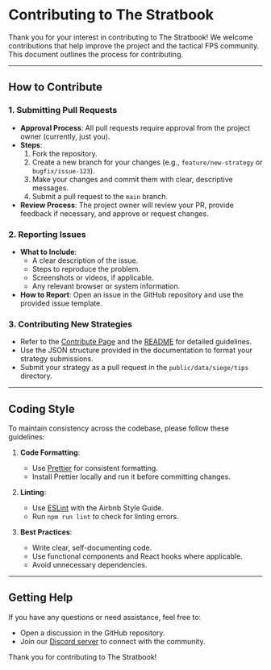 # Contributing to The Stratbook

Thank you for your interest in contributing to The Stratbook! We welcome contributions that help improve the project and the tactical FPS community. This document outlines the process for contributing.

---

## How to Contribute

### 1. Submitting Pull Requests
- **Approval Process**: All pull requests require approval from the project owner (currently, just you).
- **Steps**:
  1. Fork the repository.
  2. Create a new branch for your changes (e.g., `feature/new-strategy` or `bugfix/issue-123`).
  3. Make your changes and commit them with clear, descriptive messages.
  4. Submit a pull request to the `main` branch.
- **Review Process**: The project owner will review your PR, provide feedback if necessary, and approve or request changes.

### 2. Reporting Issues
- **What to Include**:
  - A clear description of the issue.
  - Steps to reproduce the problem.
  - Screenshots or videos, if applicable.
  - Any relevant browser or system information.
- **How to Report**: Open an issue in the GitHub repository and use the provided issue template.

### 3. Contributing New Strategies
- Refer to the [Contribute Page](https://www.thestratbook.com/Contribute) and the [README](./README.md) for detailed guidelines.
- Use the JSON structure provided in the documentation to format your strategy submissions.
- Submit your strategy as a pull request in the `public/data/siege/tips` directory.

---

## Coding Style

To maintain consistency across the codebase, please follow these guidelines:

1. **Code Formatting**:
   - Use [Prettier](https://prettier.io/) for consistent formatting.
   - Install Prettier locally and run it before committing changes.

2. **Linting**:
   - Use [ESLint](https://eslint.org/) with the Airbnb Style Guide.
   - Run `npm run lint` to check for linting errors.

3. **Best Practices**:
   - Write clear, self-documenting code.
   - Use functional components and React hooks where applicable.
   - Avoid unnecessary dependencies.

---

## Getting Help

If you have any questions or need assistance, feel free to:
- Open a discussion in the GitHub repository.
- Join our [Discord server](https://discord.gg/vBt738jk) to connect with the community.

Thank you for contributing to The Stratbook!
